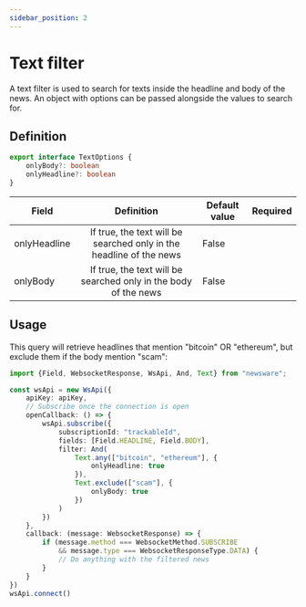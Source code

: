 ```yaml
---
sidebar_position: 2
---
```


# Text filter

A text filter is used to search for texts inside the headline and body of the news. An object with options can be passed
alongside the values to search for.

## Definition

```typescript
export interface TextOptions {
    onlyBody?: boolean
    onlyHeadline?: boolean
}
```

| Field        |                             Definition                              | Default value | Required |
| ------------ | :-----------------------------------------------------------------: | ------------- | -------- |
| onlyHeadline | If true, the text will be searched only in the headline of the news | False         |          |
| onlyBody     |   If true, the text will be searched only in the body of the news   | False         |          |

## Usage

This query will retrieve headlines that mention "bitcoin" OR "ethereum", but exclude them if the body mention "scam":

````typescript
import {Field, WebsocketResponse, WsApi, And, Text} from "newsware";

const wsApi = new WsApi({
    apiKey: apiKey,
    // Subscribe once the connection is open
    openCallback: () => {
        wsApi.subscribe({
            subscriptionId: "trackableId",
            fields: [Field.HEADLINE, Field.BODY],
            filter: And(
                Text.any(["bitcoin", "ethereum"], {
                    onlyHeadline: true
                }),
                Text.exclude(["scam"], {
                    onlyBody: true
                })
            )
        })
    },
    callback: (message: WebsocketResponse) => {
        if (message.method === WebsocketMethod.SUBSCRIBE
            && message.type === WebsocketResponseType.DATA) {
            // Do anything with the filtered news
        }
    }
})
wsApi.connect()
````

